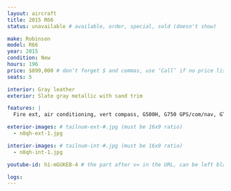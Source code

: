 ```yaml
---
layout: aircraft
title: 2015 R66
status: unavailable # available, order, special, sold (doesn't show)

make: Robinson
model: R66
year: 2015
condition: New
hours: 196
price: $899,000 # don’t forget $ and commas, use ‘Call’ if no price listed
seats: 5

interior: Gray leather
exterior: Slate gray metallic with sand trim

features: |
  Fire ext, air conditioning, vert compass, G500H, G750 GPS/com/nav, GTX transponder with adsb, ELT 406, GDL69A XM receiver, GDL88 ADSB in, Radar altimeter, Bose interface all seats, USB Ports aft, Forward strobe

exterior-images: # tailnum-ext-#.jpg (must be 16x9 ratio)
  - n8qh-ext-1.jpg

interior-images: # tailnum-int-#.jpg (must be 16x9 ratio)
  - n8qh-int-1.jpg

youtube-id: h1-mGUKEB-4 # the part after v= in the URL, can be left blank

logs:
---
```

